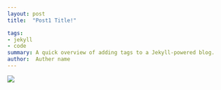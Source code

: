 ```yaml
---
layout: post
title:  "Post1 Title!"

tags:
- jekyll
- code
summary: A quick overview of adding tags to a Jekyll-powered blog.
author:  Auther name
---
```

![](../../../../images/img-4.png)
